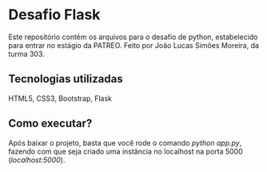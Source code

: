 # Desafio Flask
Este repositório contém os arquivos para o desafio de python, estabelecido para entrar no estágio da PATREO. Feito por João Lucas Simões Moreira, da turma 303.

## Tecnologias utilizadas
HTML5, CSS3, Bootstrap, Flask

## Como executar?
Após baixar o projeto, basta que você rode o comando *python app.py*, fazendo com que seja criado uma instância no localhost na porta 5000 (*localhost:5000*).
